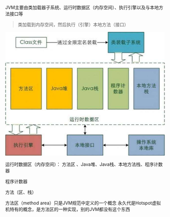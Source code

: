 JVM主要由类加载器子系统、运行时数据区（内存空间）、执行引擎以及与本地方法接口等
> 类加载到内存空间，然后执行（引擎）本地方法（接口）

![](/assets/timg.jpg)




运行时数据区（内存空间）：
方法区 、Java堆、Java栈、本地方法栈、程序计数器

程序计数器

方法（区、栈）



方法区（method area）只是JVM规范中定义的一个概念
永久代是Hotspot虚拟机特有的概念，是方法区的一种实现，别的JVM都没有这个东西